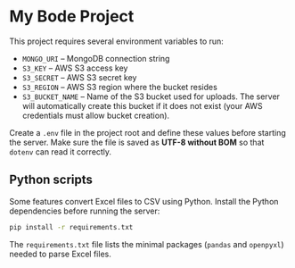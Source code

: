# My Bode Project

This project requires several environment variables to run:

- `MONGO_URI` – MongoDB connection string
- `S3_KEY` – AWS S3 access key
- `S3_SECRET` – AWS S3 secret key
- `S3_REGION` – AWS S3 region where the bucket resides
- `S3_BUCKET_NAME` – Name of the S3 bucket used for uploads. The server will
  automatically create this bucket if it does not exist (your AWS credentials
  must allow bucket creation).

Create a `.env` file in the project root and define these values before starting
the server. Make sure the file is saved as **UTF-8 without BOM** so that
`dotenv` can read it correctly.

## Python scripts

Some features convert Excel files to CSV using Python. Install the Python dependencies before running the server:

```bash
pip install -r requirements.txt
```

The `requirements.txt` file lists the minimal packages (`pandas` and `openpyxl`) needed to parse Excel files.
